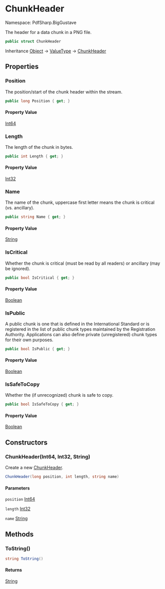 # ChunkHeader

Namespace: PdfSharp.BigGustave

The header for a data chunk in a PNG file.

```csharp
public struct ChunkHeader
```

Inheritance [Object](https://docs.microsoft.com/en-us/dotnet/api/system.object) → [ValueType](https://docs.microsoft.com/en-us/dotnet/api/system.valuetype) → [ChunkHeader](./pdfsharp.biggustave.chunkheader)

## Properties

### **Position**

The position/start of the chunk header within the stream.

```csharp
public long Position { get; }
```

#### Property Value

[Int64](https://docs.microsoft.com/en-us/dotnet/api/system.int64)<br>

### **Length**

The length of the chunk in bytes.

```csharp
public int Length { get; }
```

#### Property Value

[Int32](https://docs.microsoft.com/en-us/dotnet/api/system.int32)<br>

### **Name**

The name of the chunk, uppercase first letter means the chunk is critical (vs. ancillary).

```csharp
public string Name { get; }
```

#### Property Value

[String](https://docs.microsoft.com/en-us/dotnet/api/system.string)<br>

### **IsCritical**

Whether the chunk is critical (must be read by all readers) or ancillary (may be ignored).

```csharp
public bool IsCritical { get; }
```

#### Property Value

[Boolean](https://docs.microsoft.com/en-us/dotnet/api/system.boolean)<br>

### **IsPublic**

A public chunk is one that is defined in the International Standard or is registered in the list of public chunk types maintained by the Registration Authority. 
 Applications can also define private (unregistered) chunk types for their own purposes.

```csharp
public bool IsPublic { get; }
```

#### Property Value

[Boolean](https://docs.microsoft.com/en-us/dotnet/api/system.boolean)<br>

### **IsSafeToCopy**

Whether the (if unrecognized) chunk is safe to copy.

```csharp
public bool IsSafeToCopy { get; }
```

#### Property Value

[Boolean](https://docs.microsoft.com/en-us/dotnet/api/system.boolean)<br>

## Constructors

### **ChunkHeader(Int64, Int32, String)**

Create a new [ChunkHeader](./pdfsharp.biggustave.chunkheader).

```csharp
ChunkHeader(long position, int length, string name)
```

#### Parameters

`position` [Int64](https://docs.microsoft.com/en-us/dotnet/api/system.int64)<br>

`length` [Int32](https://docs.microsoft.com/en-us/dotnet/api/system.int32)<br>

`name` [String](https://docs.microsoft.com/en-us/dotnet/api/system.string)<br>

## Methods

### **ToString()**

```csharp
string ToString()
```

#### Returns

[String](https://docs.microsoft.com/en-us/dotnet/api/system.string)<br>
